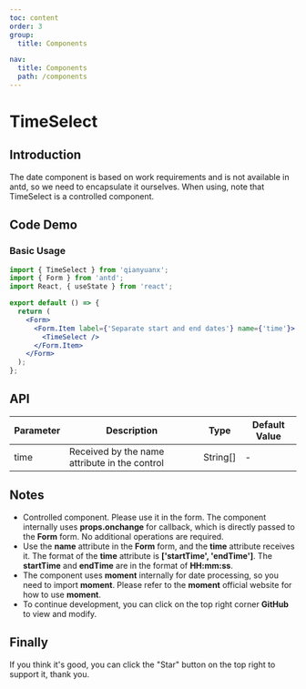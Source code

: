 ```yaml
---
toc: content
order: 3
group:
  title: Components

nav:
  title: Components
  path: /components
---
```


# TimeSelect

## Introduction

The date component is based on work requirements and is not available in antd, so we need to encapsulate it ourselves. When using, note that TimeSelect is a controlled component.

## Code Demo

### Basic Usage

```jsx
import { TimeSelect } from 'qianyuanx';
import { Form } from 'antd';
import React, { useState } from 'react';

export default () => {
  return (
    <Form>
      <Form.Item label={'Separate start and end dates'} name={'time'}>
        <TimeSelect />
      </Form.Item>
    </Form>
  );
};
```

## API

| Parameter | Description                                   | Type     | Default Value |
| --------- | --------------------------------------------- | -------- | ------------- |
| time      | Received by the name attribute in the control | String[] | -             |

## Notes

- Controlled component. Please use it in the form. The component internally uses **props.onchange** for callback, which is directly passed to the **Form** form. No additional operations are required.
- Use the **name** attribute in the **Form** form, and the **time** attribute receives it. The format of the **time** attribute is **['startTime', 'endTime']**. The **startTime** and **endTime** are in the format of **HH:mm:ss**.
- The component uses **moment** internally for date processing, so you need to import **moment**. Please refer to the **moment** official website for how to use **moment**.
- To continue development, you can click on the top right corner **GitHub** to view and modify.

## Finally

If you think it's good, you can click the "Star" button on the top right to support it, thank you.
